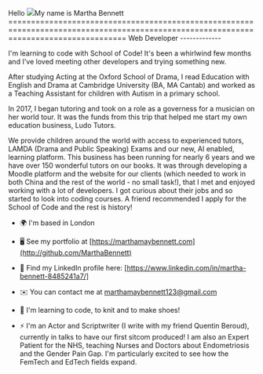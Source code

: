 Hello ![](https://user-images.githubusercontent.com/18350557/176309783-0785949b-9127-417c-8b55-ab5a4333674e.gif)My name is Martha Bennett ======================================================================================================================================  Web Developer -------------  

I'm learning to code with School of Code! It's been a whirlwind few months and I've loved meeting other developers and trying something new. 

After studying Acting at the Oxford School of Drama, I read Education with English and Drama at Cambridge University (BA, MA Cantab) and worked as a Teaching Assistant for children with Autism in a primary school. 

In 2017, I began tutoring and took on a role as a governess for a musician on her world tour. It was the funds from this trip that helped me start my own education business, Ludo Tutors. 

We provide children around the world with access to experienced tutors, LAMDA (Drama and Public Speaking) Exams and our new, AI enabled, learning platform. This business has been running for nearly 6 years and we have over 150 wonderful tutors on our books. It was through developing a Moodle platform and the website for our clients (which needed to work in both China and the rest of the world - no small task!), that I met and enjoyed working with a lot of developers. I got curious about their jobs and so started to look into coding courses. A friend recommended I apply for the School of Code and the rest is history!  

* 🌍  I'm based in London 

* 🖥️  See my portfolio at [https://marthamaybennett.com](http://github.com/MarthaBennett) 

* 📝  Find my LinkedIn profile here: [https://www.linkedin.com/in/martha-bennett-8485241a7/]

* ✉️  You can contact me at [marthamaybennett123@gmail.com](mailto:marthamaybennett123@gmail.com) 

* 🧠  I'm learning to code, to knit and to make shoes! 

* ⚡   I'm an Actor and Scriptwriter (I write with my friend Quentin Beroud), currently in talks to have our first sitcom produced! I am also an Expert Patient for the NHS, teaching Nurses and Doctors about Endometriosis and the Gender Pain Gap. I'm particularly excited to see how the FemTech and EdTech fields expand.

